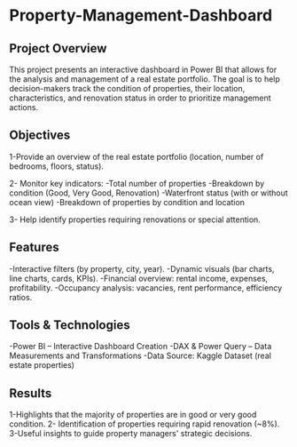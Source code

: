# Property-Management-Dashboard

## Project Overview

This project presents an interactive dashboard in Power BI that allows for the analysis and management of a real estate portfolio.
The goal is to help decision-makers track the condition of properties, their location, characteristics, and renovation status in order to prioritize management actions.

## Objectives

1-Provide an overview of the real estate portfolio (location, number of bedrooms, floors, status).

2- Monitor key indicators:
  -Total number of properties
  -Breakdown by condition (Good, Very Good, Renovation)
  -Waterfront status (with or without ocean view)
  -Breakdown of properties by condition and location

3- Help identify properties requiring renovations or special attention.

## Features
  -Interactive filters (by property, city, year).
  -Dynamic visuals (bar charts, line charts, cards, KPIs).
  -Financial overview: rental income, expenses, profitability.
  -Occupancy analysis: vacancies, rent performance, efficiency ratios.

## Tools & Technologies

-Power BI – Interactive Dashboard Creation
-DAX & Power Query – Data Measurements and Transformations
-Data Source: Kaggle Dataset (real estate properties)

## Results

1-Highlights that the majority of properties are in good or very good condition.
2- Identification of properties requiring rapid renovation (~8%).
3-Useful insights to guide property managers' strategic decisions.
